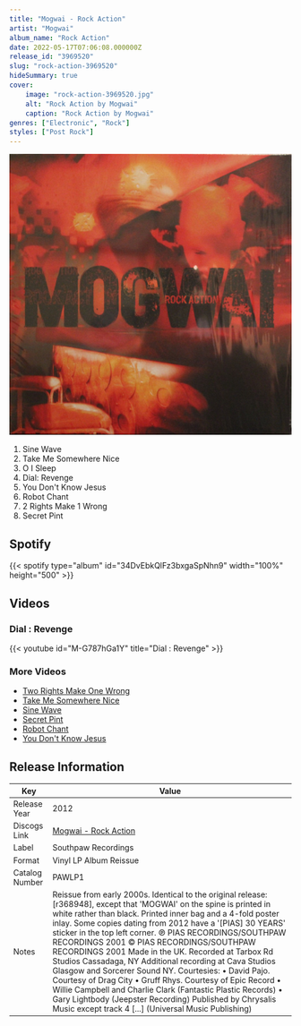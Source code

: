 ```yaml
---
title: "Mogwai - Rock Action"
artist: "Mogwai"
album_name: "Rock Action"
date: 2022-05-17T07:06:08.000000Z
release_id: "3969520"
slug: "rock-action-3969520"
hideSummary: true
cover:
    image: "rock-action-3969520.jpg"
    alt: "Rock Action by Mogwai"
    caption: "Rock Action by Mogwai"
genres: ["Electronic", "Rock"]
styles: ["Post Rock"]
---
```


![Rock Action by Mogwai](rock-action-3969520.jpg)

<!-- section break -->

1. Sine Wave
2. Take Me Somewhere Nice
3. O I Sleep
4. Dial: Revenge
5. You Don't Know Jesus
6. Robot Chant
7. 2 Rights Make 1 Wrong
8. Secret Pint

<!-- section break -->


## Spotify
{{< spotify type="album" id="34DvEbkQlFz3bxgaSpNhn9" width="100%" height="500" >}}



## Videos
### Dial : Revenge
{{< youtube id="M-G787hGa1Y" title="Dial : Revenge" >}}<br>

### More Videos

- [Two Rights Make One Wrong](https://www.youtube.com/watch?v=zg7REZbQ-A0)
- [Take Me Somewhere Nice](https://www.youtube.com/watch?v=CK1zCi0z_Hk)
- [Sine Wave](https://www.youtube.com/watch?v=4gJueO-_zXE)
- [Secret Pint](https://www.youtube.com/watch?v=JSCb7H4kAIQ)
- [Robot Chant](https://www.youtube.com/watch?v=u7wtHzLqM8Q)
- [You Don't Know Jesus](https://www.youtube.com/watch?v=g1r80NyUHZU)


## Release Information
|  Key           | Value                                                |
| ---------------| ---------------------------------------------------- |
| Release Year   | 2012                                   |
| Discogs Link   | [Mogwai - Rock Action](https://www.discogs.com/release/3969520-Mogwai-Rock-Action) |
| Label          | Southpaw Recordings |
| Format         | Vinyl LP Album Reissue |
| Catalog Number | PAWLP1 |
| Notes | Reissue from early 2000s. Identical to the original release: [r368948], except that 'MOGWAI' on the spine is printed in white rather than black. Printed inner bag and a 4-fold poster inlay.  Some copies dating from 2012 have a '[PIAS] 30 YEARS' sticker in the top left corner.  ℗ PIAS RECORDINGS/SOUTHPAW RECORDINGS 2001 © PIAS RECORDINGS/SOUTHPAW RECORDINGS 2001  Made in the UK.  Recorded at Tarbox Rd Studios Cassadaga, NY Additional recording at Cava Studios Glasgow and Sorcerer Sound NY.  Courtesies: • David Pajo. Courtesy of Drag City • Gruff Rhys. Courtesy of Epic Record • Willie Campbell and Charlie Clark (Fantastic Plastic Records) • Gary Lightbody (Jeepster Recording)  Published by Chrysalis Music except track 4 [...] (Universal Music Publishing) |